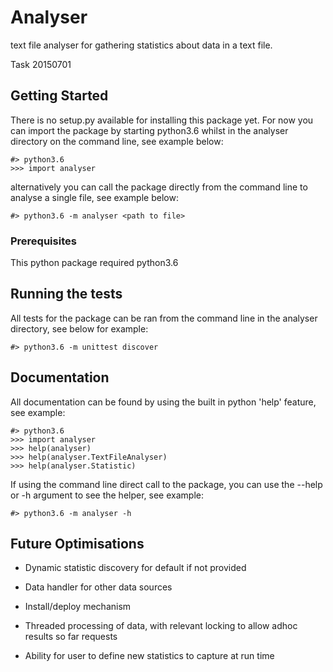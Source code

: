 # Analyser
text file analyser for gathering statistics about data in a text file.

Task 20150701

## Getting Started

There is no setup.py available for installing this package yet.
For now you can import the package by starting python3.6 whilst in the analyser directory
on the command line,  see example below:

```
#> python3.6
>>> import analyser
```

alternatively you can call the package directly from the command line to analyse a single
file, see example below:

```
#> python3.6 -m analyser <path to file>
```

### Prerequisites

This python package required python3.6

## Running the tests

All tests for the package can be ran from the command line in the analyser directory,
see below for example:

```
#> python3.6 -m unittest discover
```


## Documentation

All documentation can be found by using the built in python 'help' feature, see example:

```
#> python3.6
>>> import analyser
>>> help(analyser)
>>> help(analyser.TextFileAnalyser)
>>> help(analyser.Statistic)
```

If using the command line direct call to the package, you can use the --help or -h
argument to see the helper, see example:

```
#> python3.6 -m analyser -h
```

## Future Optimisations

- Dynamic statistic discovery for default if not provided

- Data handler for other data sources

- Install/deploy mechanism

- Threaded processing of data, with relevant locking to allow adhoc results so far requests

- Ability for user to define new statistics to capture at run time